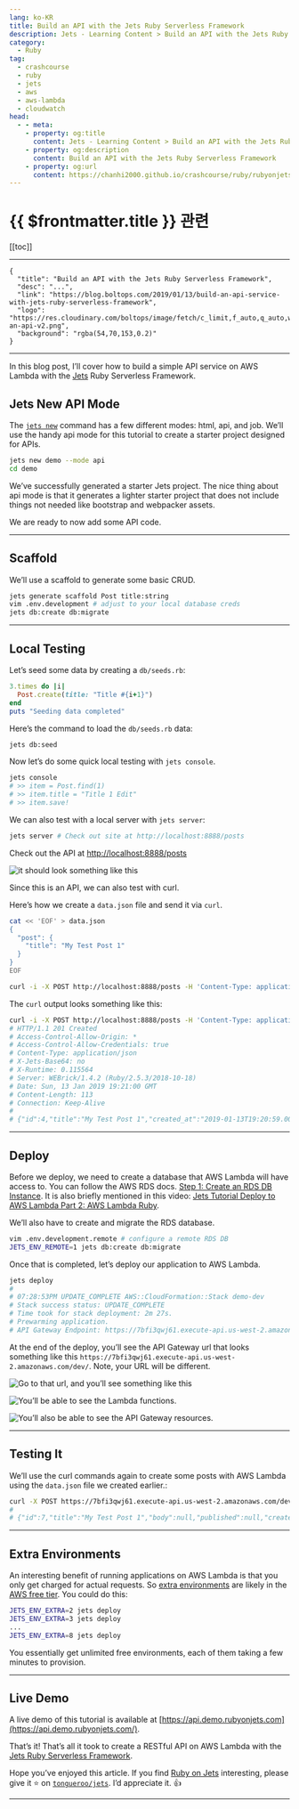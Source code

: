 ```yaml
---
lang: ko-KR
title: Build an API with the Jets Ruby Serverless Framework
description: Jets - Learning Content > Build an API with the Jets Ruby Serverless Framework
category:
  - Ruby
tag:
  - crashcourse
  - ruby
  - jets
  - aws
  - aws-lambda
  - cloudwatch
head:
  - - meta:
    - property: og:title
      content: Jets - Learning Content > Build an API with the Jets Ruby Serverless Framework
    - property: og:description
      content: Build an API with the Jets Ruby Serverless Framework
    - property: og:url
      content: https://chanhi2000.github.io/crashcourse/ruby/rubyonjets-learning-content/20190113-build-an-api-service-with-jets-ruby-serverless-framework.html
---
```


# {{ $frontmatter.title }} 관련

[[toc]]

---

```component VPCard
{
  "title": "Build an API with the Jets Ruby Serverless Framework",
  "desc": "...",
  "link": "https://blog.boltops.com/2019/01/13/build-an-api-service-with-jets-ruby-serverless-framework",
  "logo": "https://res.cloudinary.com/boltops/image/fetch/c_limit,f_auto,q_auto,w_590/https://blog.boltops.com/img/posts/2019/01/build-an-api-v2.png",
  "background": "rgba(54,70,153,0.2)"
}
```

---

<VidStack src="youtube/7nB1kfNz5Vs" />


In this blog post, I’ll cover how to build a simple API service on AWS Lambda with the [Jets](http://rubyonjets.com/) Ruby Serverless Framework.

## Jets New API Mode

The [`jets new`](http://rubyonjets.com/reference/jets-new/) command has a few different modes: html, api, and job. We’ll use the handy api mode for this tutorial to create a starter project designed for APIs.

```sh
jets new demo --mode api
cd demo
```

We’ve successfully generated a starter Jets project. The nice thing about api mode is that it generates a lighter starter project that does not include things not needed like bootstrap and webpacker assets.

We are ready to now add some API code.

---

## Scaffold

We’ll use a scaffold to generate some basic CRUD.

```sh
jets generate scaffold Post title:string
vim .env.development # adjust to your local database creds
jets db:create db:migrate
```

---

## Local Testing

Let’s seed some data by creating a <FontIcon icon="iconfont icon-folder"/>`db/`<FontIcon icon="iconfont icon-advanced"/>`seeds.rb`:

```rb 
3.times do |i|
  Post.create(title: "Title #{i+1}")
end
puts "Seeding data completed"
```

Here’s the command to load the <FontIcon icon="iconfont icon-folder"/>`db/`<FontIcon icon="iconfont icon-advanced"/>`seeds.rb` data:

```sh
jets db:seed
```

Now let’s do some quick local testing with `jets console`.

```sh
jets console
# >> item = Post.find(1)
# >> item.title = "Title 1 Edit"
# >> item.save!
```

We can also test with a local server with `jets server`:

```sh
jets server # Check out site at http://localhost:8888/posts
```

Check out the API at [http://localhost:8888/posts](http://localhost:8888/posts)

![it should look something like this](https://blog.boltops.com/img/posts/2019/01/api-posts.png)

Since this is an API, we can also test with curl. 

Here’s how we create a <FontIcon icon="iconfont icon-json"/>`data.json` file and send it via `curl`.

```sh
cat << 'EOF' > data.json
{
  "post": {
    "title": "My Test Post 1"
  }
}
EOF

curl -i -X POST http://localhost:8888/posts -H 'Content-Type: application/json' --data @data.json
```

The `curl` output looks something like this:

```sh
curl -i -X POST http://localhost:8888/posts -H 'Content-Type: application/json' --data @data.json
# HTTP/1.1 201 Created
# Access-Control-Allow-Origin: *
# Access-Control-Allow-Credentials: true
# Content-Type: application/json
# X-Jets-Base64: no
# X-Runtime: 0.115564
# Server: WEBrick/1.4.2 (Ruby/2.5.3/2018-10-18)
# Date: Sun, 13 Jan 2019 19:21:00 GMT
# Content-Length: 113
# Connection: Keep-Alive
# 
# {"id":4,"title":"My Test Post 1","created_at":"2019-01-13T19:20:59.000Z","updated_at":"2019-01-13T19:20:59.000Z"}
```

---

## Deploy

Before we deploy, we need to create a database that AWS Lambda will have access to. You can follow the AWS RDS docs. [Step 1: Create an RDS DB Instance](https://docs.aws.amazon.com/AmazonRDS/latest/UserGuide/CHAP_Tutorials.WebServerDB.CreateDBInstance.html). It is also briefly mentioned in this video: [Jets Tutorial Deploy to AWS Lambda Part 2: AWS Lambda Ruby](https://blog.boltops.com/2018/09/08/jets-tutorial-deploy-to-aws-lambda-part-2).

We’ll also have to create and migrate the RDS database.

```sh
vim .env.development.remote # configure a remote RDS DB
JETS_ENV_REMOTE=1 jets db:create db:migrate
```

Once that is completed, let’s deploy our application to AWS Lambda.

```sh
jets deploy
# 
# 07:28:53PM UPDATE_COMPLETE AWS::CloudFormation::Stack demo-dev
# Stack success status: UPDATE_COMPLETE
# Time took for stack deployment: 2m 27s.
# Prewarming application.
# API Gateway Endpoint: https://7bfi3qwj61.execute-api.us-west-2.amazonaws.com/dev/
```

At the end of the deploy, you’ll see the API Gateway url that looks something like this `https://7bfi3qwj61.execute-api.us-west-2.amazonaws.com/dev/`. Note, your URL will be different. 

![Go to that url, and you’ll see something like this](https://blog.boltops.com/img/posts/2019/01/api-posts-on-lambda.png)

![You’ll be able to see the Lambda functions.](https://blog.boltops.com/img/posts/2019/01/api-lambda-console.png)

![You’ll also be able to see the API Gateway resources.](https://blog.boltops.com/img/posts/2019/01/api-gateway-console.png)

---

## Testing It

We’ll use the curl commands again to create some posts with AWS Lambda using the <FontIcon icon="iconfont icon-json"/>`data.json` file we created earlier.:

```sh
curl -X POST https://7bfi3qwj61.execute-api.us-west-2.amazonaws.com/dev/posts -H 'Content-Type: application/json' --data @data.json
#
# {"id":7,"title":"My Test Post 1","body":null,"published":null,"created_at":"2019-01-13T19:34:29.000Z","updated_at":"2019-01-13T19:34:29.000Z"}
```

---

## Extra Environments

An interesting benefit of running applications on AWS Lambda is that you only get charged for actual requests. So [extra environments](https://blog.boltops.com/2018/09/13/jets-tutorial-extra-environments-part-7) are likely in the [AWS free tier](https://aws.amazon.com/free/). You could do this:

```sh
JETS_ENV_EXTRA=2 jets deploy
JETS_ENV_EXTRA=3 jets deploy
...
JETS_ENV_EXTRA=8 jets deploy
```

You essentially get unlimited free environments, each of them taking a few minutes to provision.

---

## Live Demo

A live demo of this tutorial is available at [https://api.demo.rubyonjets.com](https://api.demo.rubyonjets.com/).

That’s it! That’s all it took to create a RESTful API on AWS Lambda with the [Jets Ruby Serverless Framework](http://rubyonjets.com/).

Hope you’ve enjoyed this article. If you find [Ruby on Jets](http://rubyonjets.com/) interesting, please give it ⭐️ on [<FontIcon icon="iconfont icon-github"/>`tongueroo/jets`](https://github.com/tongueroo/jets). I’d appreciate it. 👍

---

<TagLinks />